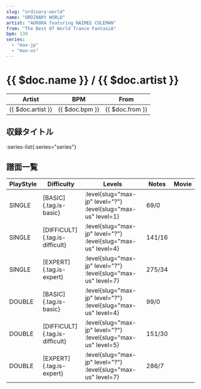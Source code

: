 ```yaml
---
slug: "ordinary-world"
name: "ORDINARY WORLD"
artist: "AURORA featuring NAIMEE COLEMAN"
from: "The Best Of World Trance FantasiA"
bpm: 139
series:
  - "max-jp"
  - "max-us"
---
```


# {{ $doc.name }} / {{ $doc.artist }}

|Artist|BPM|From|
|------|---|----|
|{{ $doc.artist }}|{{ $doc.bpm }}|{{ $doc.from }}|

## 収録タイトル

:series-list{:series="series"}

## 譜面一覧

|PlayStyle|Difficulty|Levels|Notes|Movie|
|---------|----------|------|-----|-----|
|SINGLE|[BASIC]{.tag.is-basic}|:level{slug="max-jp" level="?"} :level{slug="max-us" level=1}|69/0||
|SINGLE|[DIFFICULT]{.tag.is-difficult}|:level{slug="max-jp" level="?"} :level{slug="max-us" level=4}|141/16||
|SINGLE|[EXPERT]{.tag.is-expert}|:level{slug="max-jp" level="?"} :level{slug="max-us" level=7}|275/34||
|DOUBLE|[BASIC]{.tag.is-basic}|:level{slug="max-jp" level="?"} :level{slug="max-us" level=4}|99/0||
|DOUBLE|[DIFFICULT]{.tag.is-difficult}|:level{slug="max-jp" level="?"} :level{slug="max-us" level=5}|151/30||
|DOUBLE|[EXPERT]{.tag.is-expert}|:level{slug="max-jp" level="?"} :level{slug="max-us" level=7}|286/7||
